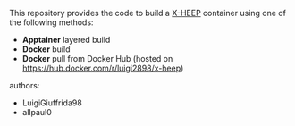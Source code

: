 This repository provides the code to build a [X-HEEP](https://github.com/esl-epfl/x-heep) 
 container using one of the following methods:

- **Apptainer** layered build
- **Docker** build
- **Docker** pull from Docker Hub (hosted on https://hub.docker.com/r/luigi2898/x-heep)

 authors:
 - LuigiGiuffrida98
 - allpaul0